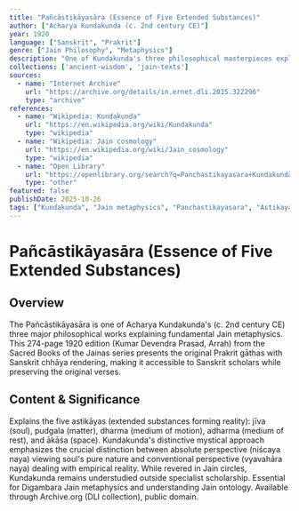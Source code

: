 ```yaml
---
title: "Pañcāstikāyasāra (Essence of Five Extended Substances)"
author: ["Acharya Kundakunda (c. 2nd century CE)"]
year: 1920
language: ["Sanskrit", "Prakrit"]
genre: ["Jain Philosophy", "Metaphysics"]
description: "One of Kundakunda's three philosophical masterpieces explaining fundamental Jain metaphysics of five astikayas (extended substances): jiva, pudgala, dharma, adharma, and akasha. Represents mystical-philosophical wing of Digambara Jainism, emphasizing distinction between absolute (nishchaya naya) and conventional (vyavahara naya) viewpoints. 1920 edition includes Sanskrit chhaya alongside original Prakrit gathas."
collections: ['ancient-wisdom', 'jain-texts']
sources:
  - name: "Internet Archive"
    url: "https://archive.org/details/in.ernet.dli.2015.322296"
    type: "archive"
references:
  - name: "Wikipedia: Kundakunda"
    url: "https://en.wikipedia.org/wiki/Kundakunda"
    type: "wikipedia"
  - name: "Wikipedia: Jain cosmology"
    url: "https://en.wikipedia.org/wiki/Jain_cosmology"
    type: "wikipedia"
  - name: "Open Library"
    url: "https://openlibrary.org/search?q=Panchastikayasara+Kundakunda&mode=everything"
    type: "other"
featured: false
publishDate: 2025-10-26
tags: ["Kundakunda", "Jain metaphysics", "Panchastikayasara", "Astikaya", "Digambara Jainism", "Prakrit literature", "Jain philosophy", "Sacred Books of Jainas", "2nd century", "Naya"]
---
```


# Pañcāstikāyasāra (Essence of Five Extended Substances)

## Overview

The Pañcāstikāyasāra is one of Acharya Kundakunda's (c. 2nd century CE) three major philosophical works explaining fundamental Jain metaphysics. This 274-page 1920 edition (Kumar Devendra Prasad, Arrah) from the Sacred Books of the Jainas series presents the original Prakrit gāthas with Sanskrit chhāya rendering, making it accessible to Sanskrit scholars while preserving the original verses.

## Content & Significance

Explains the five astikāyas (extended substances forming reality): jīva (soul), pudgala (matter), dharma (medium of motion), adharma (medium of rest), and ākāśa (space). Kundakunda's distinctive mystical approach emphasizes the crucial distinction between absolute perspective (niścaya naya) viewing soul's pure nature and conventional perspective (vyavahāra naya) dealing with empirical reality. While revered in Jain circles, Kundakunda remains understudied outside specialist scholarship. Essential for Digambara Jain metaphysics and understanding Jain ontology. Available through Archive.org (DLI collection), public domain.
